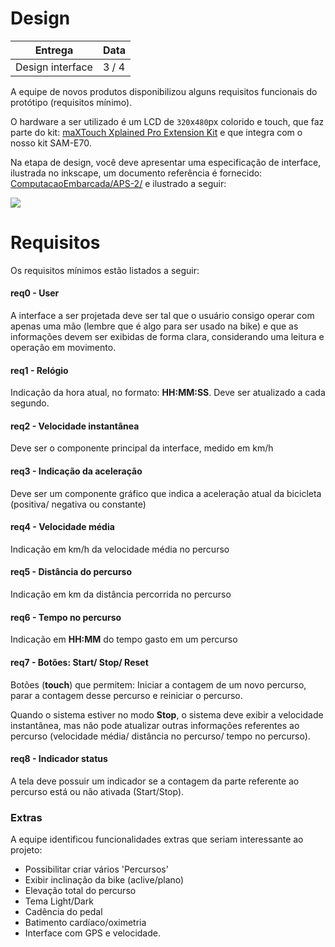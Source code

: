 # Design 

| Entrega          | Data  |
| ------           | ----  |
| Design interface | 3 / 4 |

A equipe de novos produtos disponibilizou alguns requisitos funcionais do protótipo
(requisitos mínimo). 

O hardware a ser utilizado é um LCD de `320`x`480`px colorido e touch, que faz parte
do kit: [maXTouch Xplained Pro Extension
Kit](https://www.microchip.com/DevelopmentTools/ProductDetails/ATMXT-XPRO) e que
integra com o nosso kit SAM-E70.

Na etapa de design, você deve apresentar uma especificação de interface,
ilustrada no inkscape, um documento referência é fornecido:
[ComputacaoEmbarcada/APS-2/](https://github.com/Insper/ComputacaoEmbarcada/tree/master/APS-2)
e ilustrado a seguir:

![](C:\Users\M3LL0\Downloads\ComputacaoEmbarcada\docs-src\imgs\APS-2\maxTouch.png)



# Requisitos

Os requisitos mínimos estão listados a seguir:

#### req0 - User

A interface a ser projetada deve ser tal que o
usuário consigo operar com apenas uma mão (lembre que é algo para ser usado na
bike) e que as informações devem ser exibidas de forma clara, considerando uma
leitura e operação em movimento.

#### req1 - Relógio

Indicação da hora atual, no formato: **HH:MM:SS**. Deve ser atualizado a cada
segundo.

#### req2 - Velocidade instantânea

Deve ser o componente principal da interface, medido em km/h

#### req3 - Indicação da aceleração

Deve ser um componente gráfico que indica a aceleração atual da bicicleta
(positiva/ negativa ou constante)

#### req4 - Velocidade média

Indicação em km/h da velocidade média no percurso

#### req5 - Distância do percurso

Indicação em km da distância percorrida no percurso

#### req6 - Tempo no percurso

Indicação em **HH:MM** do tempo gasto em um percurso

#### req7 - Botões: Start/ Stop/ Reset

Botões (**touch**) que permitem: Iniciar a contagem de um novo percurso, parar a
contagem desse percurso e reiniciar o percurso.

Quando o sistema estiver no modo **Stop**, o sistema deve exibir a velocidade instantânea, mas não pode atualizar outras informações referentes ao percurso (velocidade média/ distância no percurso/ tempo no percurso).

#### req8 - Indicador status

A tela deve possuir um indicador se a contagem da parte referente ao percurso
está ou não ativada (Start/Stop).

### Extras 

A equipe identificou funcionalidades extras que seriam interessante ao projeto:

- Possibilitar criar vários 'Percursos'
- Exibir inclinação da bike (aclive/plano)
- Elevação total do percurso 
- Tema Light/Dark
- Cadência do pedal
- Batimento cardíaco/oximetria 
- Interface com GPS e velocidade.

